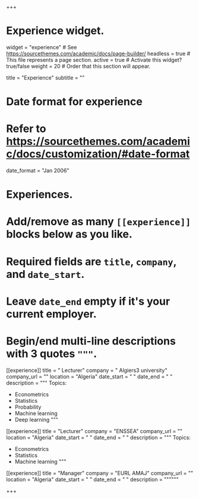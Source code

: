 +++
# Experience widget.
widget = "experience"  # See https://sourcethemes.com/academic/docs/page-builder/
headless = true  # This file represents a page section.
active = true  # Activate this widget? true/false
weight = 20  # Order that this section will appear.

title = "Experience"
subtitle = ""

# Date format for experience
#   Refer to https://sourcethemes.com/academic/docs/customization/#date-format
date_format = "Jan 2006"

# Experiences.
#   Add/remove as many `[[experience]]` blocks below as you like.
#   Required fields are `title`, `company`, and `date_start`.
#   Leave `date_end` empty if it's your current employer.
#   Begin/end multi-line descriptions with 3 quotes `"""`.

[[experience]]
  title = " Lecturer"
  company = " Algiers3 university"
  company_url = ""
  location = "Algeria"
  date_start = " "
  date_end = " "
  description = """
  Topics:
  
  * Econometrics
  * Statistics
  * Probability
  * Machine learning
  * Deep learning
  """


[[experience]]
  title = "Lecturer"
  company = "ENSSEA"
  company_url = ""
  location = "Algeria"
  date_start = " "
  date_end = " "
  description = """
  Topics:
  
  * Econometrics
  * Statistics
  * Machine learning
  """

[[experience]]
  title = "Manager"
  company = "EURL AMAJ"
  company_url = ""
  location = "Algeria"
  date_start = " "
  date_end = " "
  description = """"""


+++
